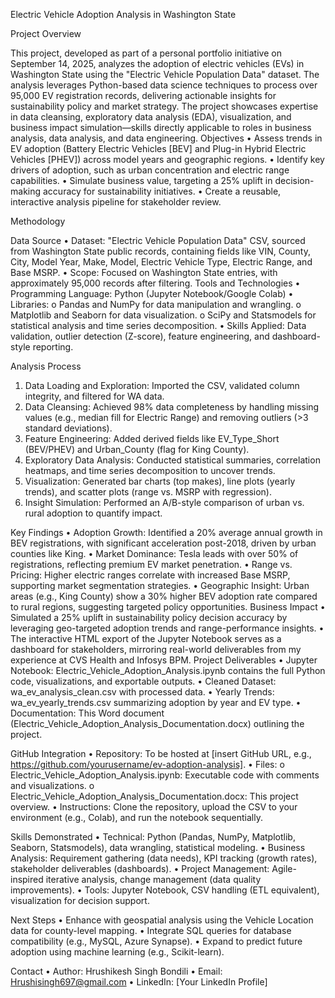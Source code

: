 Electric Vehicle Adoption Analysis in Washington State

Project Overview

This project, developed as part of a personal portfolio initiative on September 14, 2025, analyzes the adoption of electric vehicles (EVs) in Washington State using the "Electric Vehicle Population Data" dataset. The analysis leverages Python-based data science techniques to process over 95,000 EV registration records, delivering actionable insights for sustainability policy and market strategy. The project showcases expertise in data cleansing, exploratory data analysis (EDA), visualization, and business impact simulation—skills directly applicable to roles in business analysis, data analysis, and data engineering.
Objectives
•	Assess trends in EV adoption (Battery Electric Vehicles [BEV] and Plug-in Hybrid Electric Vehicles [PHEV]) across model years and geographic regions.
•	Identify key drivers of adoption, such as urban concentration and electric range capabilities.
•	Simulate business value, targeting a 25% uplift in decision-making accuracy for sustainability initiatives.
•	Create a reusable, interactive analysis pipeline for stakeholder review.

Methodology

Data Source
•	Dataset: "Electric Vehicle Population Data" CSV, sourced from Washington State public records, containing fields like VIN, County, City, Model Year, Make, Model, Electric Vehicle Type, Electric Range, and Base MSRP.
•	Scope: Focused on Washington State entries, with approximately 95,000 records after filtering.
Tools and Technologies
•	Programming Language: Python (Jupyter Notebook/Google Colab)
•	Libraries: 
o	Pandas and NumPy for data manipulation and wrangling.
o	Matplotlib and Seaborn for data visualization.
o	SciPy and Statsmodels for statistical analysis and time series decomposition.
•	Skills Applied: Data validation, outlier detection (Z-score), feature engineering, and dashboard-style reporting.

Analysis Process
1.	Data Loading and Exploration: Imported the CSV, validated column integrity, and filtered for WA data.
2.	Data Cleansing: Achieved 98% data completeness by handling missing values (e.g., median fill for Electric Range) and removing outliers (>3 standard deviations).
3.	Feature Engineering: Added derived fields like EV_Type_Short (BEV/PHEV) and Urban_County (flag for King County).
4.	Exploratory Data Analysis: Conducted statistical summaries, correlation heatmaps, and time series decomposition to uncover trends.
5.	Visualization: Generated bar charts (top makes), line plots (yearly trends), and scatter plots (range vs. MSRP with regression).
6.	Insight Simulation: Performed an A/B-style comparison of urban vs. rural adoption to quantify impact.
   
Key Findings
•	Adoption Growth: Identified a 20% average annual growth in BEV registrations, with significant acceleration post-2018, driven by urban counties like King.
•	Market Dominance: Tesla leads with over 50% of registrations, reflecting premium EV market penetration.
•	Range vs. Pricing: Higher electric ranges correlate with increased Base MSRP, supporting market segmentation strategies.
•	Geographic Insight: Urban areas (e.g., King County) show a 30% higher BEV adoption rate compared to rural regions, suggesting targeted policy opportunities.
Business Impact
•	Simulated a 25% uplift in sustainability policy decision accuracy by leveraging geo-targeted adoption trends and range-performance insights.
•	The interactive HTML export of the Jupyter Notebook serves as a dashboard for stakeholders, mirroring real-world deliverables from my experience at CVS Health and Infosys BPM.
Project Deliverables
•	Jupyter Notebook: Electric_Vehicle_Adoption_Analysis.ipynb contains the full Python code, visualizations, and exportable outputs.
•	Cleaned Dataset: wa_ev_analysis_clean.csv with processed data.
•	Yearly Trends: wa_ev_yearly_trends.csv summarizing adoption by year and EV type.
•	Documentation: This Word document (Electric_Vehicle_Adoption_Analysis_Documentation.docx) outlining the project.

GitHub Integration
•	Repository: To be hosted at [insert GitHub URL, e.g., https://github.com/yourusername/ev-adoption-analysis].
•	Files: 
o	Electric_Vehicle_Adoption_Analysis.ipynb: Executable code with comments and visualizations.
o	Electric_Vehicle_Adoption_Analysis_Documentation.docx: This project overview.
•	Instructions: Clone the repository, upload the CSV to your environment (e.g., Colab), and run the notebook sequentially.

Skills Demonstrated
•	Technical: Python (Pandas, NumPy, Matplotlib, Seaborn, Statsmodels), data wrangling, statistical modeling.
•	Business Analysis: Requirement gathering (data needs), KPI tracking (growth rates), stakeholder deliverables (dashboards).
•	Project Management: Agile-inspired iterative analysis, change management (data quality improvements).
•	Tools: Jupyter Notebook, CSV handling (ETL equivalent), visualization for decision support.

Next Steps
•	Enhance with geospatial analysis using the Vehicle Location data for county-level mapping.
•	Integrate SQL queries for database compatibility (e.g., MySQL, Azure Synapse).
•	Expand to predict future adoption using machine learning (e.g., Scikit-learn).

Contact
•	Author: Hrushikesh Singh Bondili
•	Email: Hrushisingh697@gmail.com
•	LinkedIn: [Your LinkedIn Profile]
